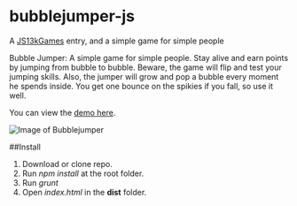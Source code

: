 # bubblejumper-js

A [JS13kGames](http://js13kgames.com/) entry, and a simple game for simple people

Bubble Jumper: A simple game for simple people. Stay alive and earn points by jumping from bubble to bubble. Beware, the game will flip and test your jumping skills. Also, the jumper will grow and pop a bubble every moment he spends inside. You get one bounce on the spikies if you fall, so use it well.

You can view the [demo here](http://js13kgames.com/entries/bubble-jumper).

![Image of Bubblejumper](https://cloud.githubusercontent.com/assets/8572082/10313835/7d255310-6c06-11e5-8e70-5446d78b24cf.png)

##Install
1. Download or clone repo.
2. Run *npm install* at the root folder.
3. Run *grunt*
4. Open *index.html* in the **dist** folder.

